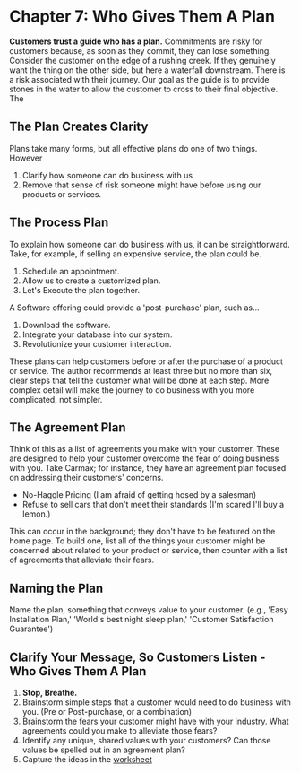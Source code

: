 # Chapter 7: Who Gives Them A Plan

**Customers trust a guide who has a plan.** Commitments are risky for customers because, as soon as they commit, they can lose something.  Consider the customer on the edge of a rushing creek.  If they genuinely want the thing on the other side, but here a waterfall downstream.  There is a risk associated with their journey.  Our goal as the guide is to provide stones in the water to allow the customer to cross to their final objective. The

## The Plan Creates Clarity

Plans take many forms, but all effective plans do one of two things. However

1. Clarify how someone can do business with us
2. Remove that sense of risk someone might have before using our products or services.

## The Process Plan

To explain how someone can do business with us, it can be straightforward. Take, for example, if selling an expensive service, the plan could be.

1. Schedule an appointment.
2. Allow us to create a customized plan.  
3. Let's Execute the plan together.

A Software offering could provide a 'post-purchase' plan, such as...

1. Download the software.
2. Integrate your database into our system.
3. Revolutionize your customer interaction.

These plans can help customers before or after the purchase of a product or service.  The author recommends at least three but no more than six, clear steps that tell the customer what will be done at each step.  More complex detail will make the journey to do business with you more complicated, not simpler.

## The Agreement Plan

Think of this as a list of agreements you make with your customer.  These are designed to help your customer overcome the fear of doing business with you.  Take Carmax; for instance, they have an agreement plan focused on addressing their customers' concerns.  

- No-Haggle Pricing (I am afraid of getting hosed by a salesman)
- Refuse to sell cars that don't meet their standards (I'm scared I'll buy a lemon.)

This can occur in the background; they don't have to be featured on the home page.  To build one, list all of the things your customer might be concerned about related to your product or service, then counter with a list of agreements that alleviate their fears.

## Naming the Plan

Name the plan, something that conveys value to your customer. (e.g., 'Easy Installation Plan,' 'World's best night sleep plan,' 'Customer Satisfaction Guarantee')

## Clarify Your Message, So Customers Listen - Who Gives Them A Plan

1. **Stop, Breathe.**
2. Brainstorm simple steps that a customer would need to do business with you.  (Pre or Post-purchase, or a combination)
3. Brainstorm the fears your customer might have with your industry.  What agreements could you make to alleviate those fears?
4. Identify any unique, shared values with your customers? Can those values be spelled out in an agreement plan?
5. Capture the ideas in the [worksheet](./building-a-storybrand-worksheet.pdf)
